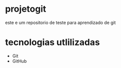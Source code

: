 # projetogit 
este e um repositorio de teste para aprendizado de git 
# tecnologias utlilizadas 

- Git 
- GitHub